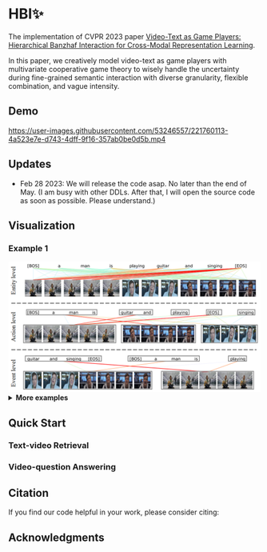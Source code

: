# HBI✨
The implementation of CVPR 2023 paper [Video-Text as Game Players: Hierarchical Banzhaf Interaction for Cross-Modal Representation Learning]().

In this paper, we creatively model video-text as game players with multivariate cooperative game theory to wisely handle the uncertainty during fine-grained semantic interaction with diverse granularity, flexible combination, and vague intensity.

## Demo
https://user-images.githubusercontent.com/53246557/221760113-4a523e7e-d743-4dff-9f16-357ab0be0d5b.mp4


## Updates
* Feb 28 2023: We will release the code asap. No later than the end of May. (I am busy with other DDLs. After that, I will open the source code as soon as possible. Please understand.)


## Visualization

### Example 1
<div align=center>
<img src="pictures/Visualization_1.png" width="800px">
</div>

<details>
<summary><b>More examples</b></summary>
  
### Example 2
<div align=center>
<img src="pictures/Visualization_2.png" width="800px">
</div>

### Example 3
<div align=center>
<img src="pictures/Visualization_3.png" width="800px">
</div>

### Example 4
<div align=center>
<img src="pictures/Visualization_4.png" width="800px">
</div>

### Example 5
<div align=center>
<img src="pictures/Visualization_5.png" width="800px">
</div>

### Example 6
<div align=center>
<img src="pictures/Visualization_6.png" width="800px">
</div>

### Example 7
<div align=center>
<img src="pictures/Visualization_0.png" width="800px">
</div>

</details>

## Quick Start
### Text-video Retrieval

### Video-question Answering

## Citation
If you find our code helpful in your work, please consider citing:

## Acknowledgments
